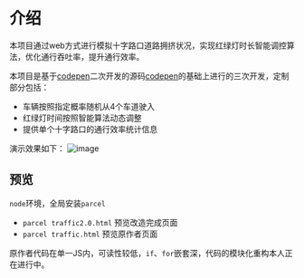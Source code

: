 # 介绍

本项目通过web方式进行模拟十字路口道路拥挤状况，实现红绿灯时长智能调控算法，优化通行吞吐率，提升通行效率。

本项目是基于[codepen](https://codepen.io/motorlatitude/pen/grdtj)二次开发的源码[codepen](https://github.com/RainWangjie/canvas-traffic)的基础上进行的三次开发，定制部分包括：
- 车辆按照指定概率随机从4个车道驶入
- 红绿灯时间按照智能算法动态调整
- 提供单个十字路口的通行效率统计信息

演示效果如下：
![image](https://user-images.githubusercontent.com/1658418/139542773-0f1b6f3a-330a-4347-bc8d-5ce897c8a93c.png)

## 预览

`node`环境，全局安装`parcel`

* `parcel traffic2.0.html` 预览改造完成页面
* `parcel traffic.html` 预览原作者页面


原作者代码在单一JS内，可读性较低，`if`、`for`嵌套深，代码的模块化重构本人正在进行中。
